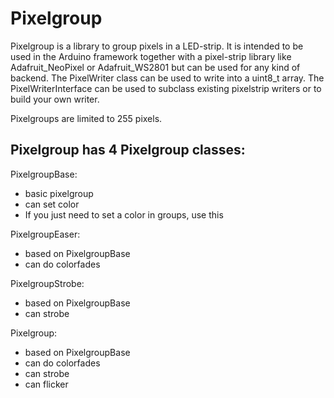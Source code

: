 Pixelgroup
==========

Pixelgroup is a library to group pixels in a LED-strip. It is intended to be used in the Arduino framework together with a pixel-strip library like Adafruit_NeoPixel or Adafruit_WS2801 but can be used for any kind of backend. The PixelWriter class can be used to write into a uint8_t array. The PixelWriterInterface can be used to subclass existing pixelstrip writers or to build your own writer.

Pixelgroups are limited to 255 pixels.


Pixelgroup has 4 Pixelgroup classes:
--

PixelgroupBase:
- basic pixelgroup
- can set color
- If you just need to set a color in groups, use this

PixelgroupEaser:
- based on PixelgroupBase
- can do colorfades

PixelgroupStrobe:
- based on PixelgroupBase
- can strobe

Pixelgroup:
- based on PixelgroupBase
- can do colorfades
- can strobe
- can flicker
